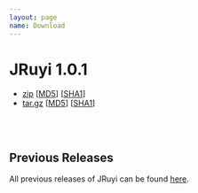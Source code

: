 ```yaml
---
layout: page
name: Download
---
```


# JRuyi 1.0.1

* [zip](https://github.com/jruyi/jruyi/releases/download/v1.0.1/jruyi-1.0.1-bin.zip) [[MD5](https://github.com/jruyi/jruyi/releases/download/v1.0.1/jruyi-1.0.1-bin.zip.md5)] [[SHA1](https://github.com/jruyi/jruyi/releases/download/v1.0.1/jruyi-1.0.1-bin.zip.sha1)]
* [tar.gz](https://github.com/jruyi/jruyi/releases/download/v1.0.0/jruyi-api-1.0.1-bin.tar.gz) [[MD5](https://github.com/jruyi/jruyi/releases/download/v1.0.1/jruyi-1.0.1-bin.tar.gz.md5)] [[SHA1](https://github.com/jruyi/jruyi/releases/download/v1.0.1/jruyi-1.0.1-bin.tar.gz.sha1)]

<br><br>
## Previous Releases

All previous releases of JRuyi can be found [here](https://github.com/jruyi/jruyi/releases).

